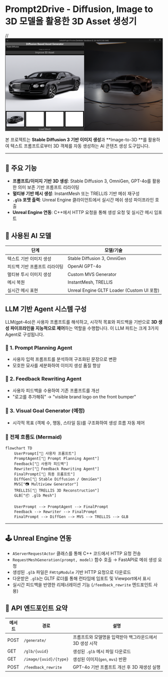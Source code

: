 # Prompt2Drive - Diffusion, Image to 3D 모델을 활용한 3D Asset 생성기

//![Main Banner](asset/app_client.png)

본 프로젝트는 **Stable Diffusion 3 기반 이미지 생성**과 **Image-to-3D **를 활용하여 텍스트 프롬프트로부터 3D 객체를 자동 생성하는 AI 콘텐츠 생성 도구입니다.

---
## 🔧 주요 기능

- **프롬프트/이미지 기반 3D 생성**: Stable Diffusion 3, OmniGen, GPT-4o를 활용한 의미 보존 기반 프롬프트 리라이팅
- **멀티뷰 기반 메시 생성**: InstantMesh 또는 TRELLIS 기반 메쉬 재구성
- **`.glb` 포맷 출력**: Unreal Engine 클라이언트에서 실시간 메쉬 생성 파이프라인 호출
- **Unreal Engine 연동**: C++에서 HTTP 요청을 통해 생성 요청 및 실시간 메시 임포트

## 🧠 사용된 AI 모델

| 단계 | 모델/기술 |
|------|-----------|
| 텍스트 기반 이미지 생성 | Stable Diffusion 3, OmniGen |
| 피드백 기반 프롬프트 리라이팅 | OpenAI GPT-4o |
| 멀티뷰 투시 이미지 생성 | Custom MVS Generator |
| 메시 복원 | InstantMesh, TRELLIS |
| 실시간 메시 표현 | Unreal Engine GLTF Loader (Custom UI 포함) |

## LLM 기반 Agent 시스템 구성
LLM(gpt-4o)은 사용자 프롬프트를 해석하고, 시각적 목표와 피드백을 기반으로 **3D 생성 파이프라인을 지능적으로 제어**하는 역할을 수행합니다. 이 LLM 파트는 크게 3가지 Agent로 구성됩니다.

### 🔹 1. Prompt Planning Agent
* 사용자 입력 프롬프트를 분석하여 구조화된 문장으로 변환
* 모호한 묘사를 세분화하여 이미지 생성 품질 향상

### 🔹 2. Feedback Rewriting Agent
* 사용자 피드백을 수용하여 기존 프롬프트를 개선
* "로고를 추가해줘" → "visible brand logo on the front bumper"

### 🔹 3. Visual Goal Generator (예정)
* 시각적 목표 (객체 수, 행동, 스타일 등)를 구조화하여 생성 흐름 자동 제어

### 🔄 전체 흐름도 (Mermaid)
```mermaid
flowchart TD
    UserPrompt["🧑 사용자 프롬프트"]
    PromptAgent["🧠 Prompt Planning Agent"]
    Feedback["📣 사용자 피드백"]
    Rewriter["🧠 Feedback Rewriting Agent"]
    FinalPrompt["📝 최종 프롬프트"]
    DiffGen["🎨 Stable Diffusion / OmniGen"]
    MVS["📷 Multiview Generator"]
    TRELLIS["🧱 TRELLIS 3D Reconstruction"]
    GLB["📦 .glb Mesh"]

    UserPrompt --> PromptAgent --> FinalPrompt
    Feedback --> Rewriter --> FinalPrompt
    FinalPrompt --> DiffGen --> MVS --> TRELLIS --> GLB
```
---

## 🕹 Unreal Engine 연동

- `AServerRequestActor` 클래스를 통해 C++ 코드에서 HTTP 요청 전송
- `RequestMeshGeneration(prompt, model)` 함수 호출 → FastAPI로 메쉬 생성 요청
- 생성된 `.glb` 파일은 `FHttpModule` 기반 HTTP 요청으로 다운로드
- 다운받은 `.glb`는 GLTF 로더를 통해 런타임에 임포트 및 Viewport에서 표시
- 실시간 피드백을 반영한 리제너레이션 기능 (`/feedback_rewrite` 엔드포인트 사용)

## 🧩 API 엔드포인트 요약

| 메서드 | 경로 | 설명 |
|--------|------|------|
| POST | `/generate/` | 프롬프트와 모델명을 입력받아 백그라운드에서 3D 생성 시작 |
| GET  | `/glb/{uuid}` | 생성된 `.glb` 메시 파일 다운로드 |
| GET  | `/image/{uuid}/{type}` | 생성된 이미지(`gen`, `mvs`) 반환 |
| POST | `/feedback_rewrite` | GPT-4o 기반 프롬프트 개선 후 3D 재생성 실행 |


